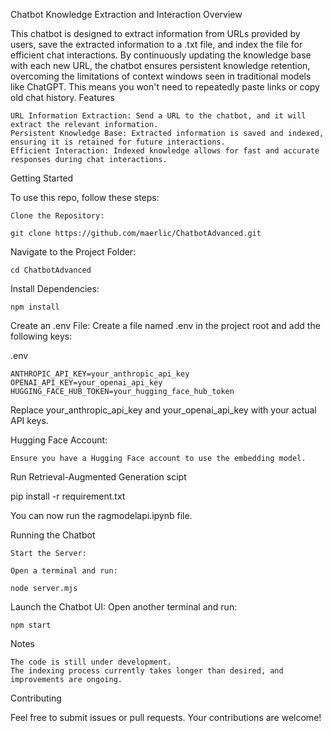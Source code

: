 Chatbot Knowledge Extraction and Interaction
Overview

This chatbot is designed to extract information from URLs provided by users, save the extracted information to a .txt file, and index the file for efficient chat interactions. By continuously updating the knowledge base with each new URL, the chatbot ensures persistent knowledge retention, overcoming the limitations of context windows seen in traditional models like ChatGPT. This means you won't need to repeatedly paste links or copy old chat history.
Features

    URL Information Extraction: Send a URL to the chatbot, and it will extract the relevant information.
    Persistent Knowledge Base: Extracted information is saved and indexed, ensuring it is retained for future interactions.
    Efficient Interaction: Indexed knowledge allows for fast and accurate responses during chat interactions.

Getting Started

To use this repo, follow these steps:

    Clone the Repository: 

    git clone https://github.com/maerlic/ChatbotAdvanced.git

Navigate to the Project Folder:

    cd ChatbotAdvanced

Install Dependencies:

    npm install

Create an .env File:
Create a file named .env in the project root and add the following keys:

.env

    ANTHROPIC_API_KEY=your_anthropic_api_key
    OPENAI_API_KEY=your_openai_api_key
    HUGGING_FACE_HUB_TOKEN=your_hugging_face_hub_token

Replace your_anthropic_api_key and your_openai_api_key with your actual API keys.

Hugging Face Account:

    Ensure you have a Hugging Face account to use the embedding model.

Run Retrieval-Augmented Generation scipt

   pip install -r requirement.txt

   You can now run the ragmodelapi.ipynb file.

Running the Chatbot

    Start the Server:
    
    Open a terminal and run:

    node server.mjs

Launch the Chatbot UI:
    Open another terminal and run:

    npm start

Notes

    The code is still under development.
    The indexing process currently takes longer than desired, and improvements are ongoing.

Contributing

Feel free to submit issues or pull requests. Your contributions are welcome!
